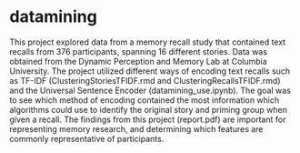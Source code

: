 # datamining

This project explored data from a memory recall study that contained text recalls from 376 participants, spanning 16 different stories. Data was obtained from the Dynamic Perception and Memory Lab at Columbia University. The project utilized different ways of encoding text recalls such as TF-IDF (ClusteringStoriesTFIDF.rmd and ClusteringRecallsTFIDF.rmd) and the Universal Sentence Encoder (datamining_use.ipynb). The goal was to see which method of encoding contained the most information which algorithms could use to identify the original story and priming group when given a recall. The findings from this project (report.pdf) are important for representing memory research, and determining which features are commonly representative of participants.
